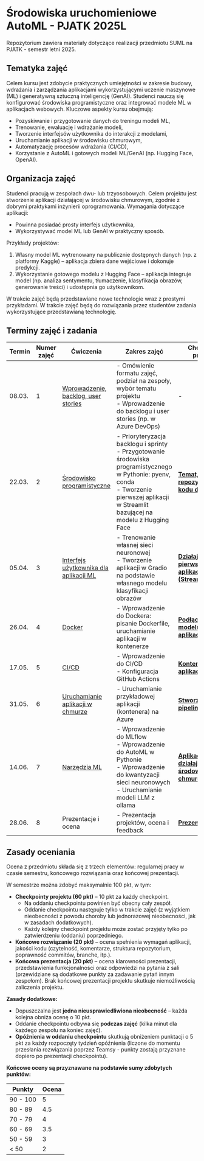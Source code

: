# Środowiska uruchomieniowe AutoML - PJATK 2025L

Repozytorium zawiera materiały dotyczące realizacji przedmiotu SUML na PJATK - semestr letni 2025.

## Tematyka zajęć

Celem kursu jest zdobycie praktycznych umiejętności w zakresie budowy, wdrażania i zarządzania aplikacjami wykorzystującymi uczenie maszynowe (ML) i generatywną sztuczną inteligencję (GenAI). Studenci nauczą się konfigurować środowiska programistyczne oraz integrować modele ML w aplikacjach webowych. Kluczowe aspekty kursu obejmują:

- Pozyskiwanie i przygotowanie danych do treningu modeli ML,
- Trenowanie, ewaluację i wdrażanie modeli,
- Tworzenie interfejsów użytkownika do interakcji z modelami,
- Uruchamianie aplikacji w środowisku chmurowym,
- Automatyzację procesów wdrażania (CI/CD),
- Korzystanie z AutoML i gotowych modeli ML/GenAI (np. Hugging Face, OpenAI).

## Organizacja zajęć

Studenci pracują w zespołach dwu- lub trzyosobowych. Celem projektu jest stworzenie aplikacji działającej w środowisku chmurowym, zgodnie z dobrymi praktykami inżynierii oprogramowania. Wymagania dotyczące aplikacji:

- Powinna posiadać prosty interfejs użytkownika,
- Wykorzystywać model ML lub GenAI w praktyczny sposób.

Przykłady projektów:

1. Własny model ML wytrenowany na publicznie dostępnych danych (np. z platformy Kaggle) – aplikacja zbiera dane wejściowe i dokonuje predykcji.
2. Wykorzystanie gotowego modelu z Hugging Face – aplikacja integruje model (np. analiza sentymentu, tłumaczenie, klasyfikacja obrazów, generowanie treści) i udostępnia go użytkownikom.

W trakcie zajęć będą przedstawiane nowe technologie wraz z prostymi przykładami. W trakcie zajęć będą do rozwiązania przez studentów zadania wykorzystujące przedstawianą technologię.

## Terminy zajęć i zadania

| Termin | Numer zajęć | Ćwiczenia | Zakres zajęć | Checkpoint projektu |
|--------|-------------|-----------|--------------|---------------------|
| 08.03. | 1           | [Wprowadzenie, backlog, user stories](01-user-stories/README.md)  | - Omówienie formatu zajęć, podział na zespoły, wybór tematu projektu <br> - Wprowadzenie do backlogu i user stories (np. w Azure DevOps) | - |
| 22.03. | 2           | [Środowisko programistyczne](02-environment/README.md)| - Prioryteryzacja backlogu i sprinty <br> - Przygotowanie środowiska programistycznego w Pythonie: pyenv, conda <br> - Tworzenie pierwszej aplikacji w Streamlit bazującej na modelu z Hugging Face | [**Temat, backlog i repozytorium kodu dla projektu**](01-user-stories/homework.md) |
| 05.04. | 3           | [Interfejs użytkownika dla aplikacji ML](03-neural-networks/README.md) | - Trenowanie własnej sieci neuronowej <br> - Tworzenie aplikacji w Gradio na podstawie własnego modelu klasyfikacji obrazów | [**Działająca pierwsza wersja aplikacji (Streamlit/Gradio)**](02-environment/homework.md) |
| 26.04. | 4           | [Docker](04-docker/README.md) | - Wprowadzenie do Dockera: pisanie Dockerfile, uruchamianie aplikacji w kontenerze | [**Podłączenie modelu AI do aplikacji**](03-neural-networks/homework.md) |
| 17.05. | 5           | [CI/CD](05-ci-cd/README.md) | - Wprowadzenie do CI/CD <br> - Konfiguracja GitHub Actions | [**Konteneryzcja aplikacji (docker)**](04-docker/homework.md) |
| 31.05. | 6           | [Uruchamianie aplikacji w chmurze](06-cloud/README.md) | - Uruchamianie przykładowej aplikacji (kontenera) na Azure | [**Stworzenie pipeline'ów CI/CD**](05-ci-cd/homework.md) |
| 14.06. | 7           | [Narzędzia ML](07-ml-tools/README.md) | - Wprowadzenie do MLflow <br> - Wprowadzenie do AutoML w Pythonie <br> - Wprowadzenie do kwantyzacji sieci neuronowych <br> - Uruchamianie modeli LLM z ollama  | [**Aplikacja działająca w środowisku chmurowym**](06-cloud/homework.md) |
| 28.06. | 8           | Prezentacje i ocena | - Prezentacja projektów, ocena i feedback | [**Prezentacja**](07-ml-tools/homework.md) |


## Zasady oceniania

Ocena z przedmiotu składa się z trzech elementów: regularnej pracy w czasie semestru, końcowego rozwiązania oraz końcowej prezentacji.

W semestrze można zdobyć maksymalnie 100 pkt, w tym:

* **Checkpointy projektu (60 pkt)** – 10 pkt za każdy checkpoint.
    * Na oddaniu checkpointu powinien być obecny cały zespół.
    * Oddanie checkpointu następuje tylko w trakcie zajęć (z wyjątkiem nieobecności z powodu choroby lub jednorazowej nieobecności, jak w zasadach dodatkowych).
    * Każdy kolejny checkpoint projektu może zostać przyjęty tylko po zatwierdzeniu (oddaniu) poprzedniego.
* **Końcowe rozwiązanie (20 pkt)** – ocena spełnienia wymagań aplikacji, jakości kodu (czytelność, komentarze, struktura repozytorium, poprawność commitów, branche, itp.).
* **Końcowa prezentacja (20 pkt)** – ocena klarowności prezentacji, przedstawienia funkcjonalności oraz odpowiedzi na pytania z sali (przewidziane są dodatkowe punkty za zadawanie pytań innym zespołom). Brak końcowej prezentacji projektu skutkuje niemożliwością zaliczenia projektu.

**Zasady dodatkowe:**

- Dopuszczalna jest **jedna nieusprawiedliwiona nieobecność** – każda kolejna obniża ocenę o 10 pkt.
- Oddanie checkpointu odbywa się **podczas zajęć** (kilka minut dla każdego zespołu na koniec zajęć).
- **Opóźnienia w oddaniu checkpointu** skutkują obniżeniem punktacji o 5 pkt za każdy rozpoczęty tydzień opóźnienia (liczone do momentu przesłania rozwiązania poprzez Teamsy - punkty zostają przyznane dopiero po prezentacji checkpointu).

**Końcowe oceny są przyznawane na podstawie sumy zdobytych punktów:**

| Punkty | Ocena |
|--------|------|
| 90 - 100 | 5 |
| 80 - 89 | 4.5 |
| 70 - 79 | 4 |
| 60 - 69 | 3.5 |
| 50 - 59 | 3 |
| < 50 | 2 |
